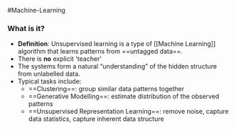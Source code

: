 #Machine-Learning 

### What is it?
- **Definition**: Unsupervised learning is a type of [[Machine Learning]] algorithm that learns patterns from ==untagged data==.
- There is **no** explicit 'teacher'
- The systems form a natural “understanding” of the hidden structure from unlabelled data.
- Typical tasks include:
	- ==Clustering==: group similar data patterns together
	- ==Generative Modelling==: estimate distribution of the observed patterns
	- ==Unsupervised Representation Learning==: remove noise, capture data statistics, capture inherent data structure
